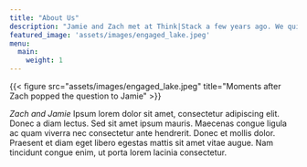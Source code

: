 ```yaml
---
title: "About Us"
description: "Jamie and Zach met at Think|Stack a few years ago. We quickly hit it off when we discovered so many of our favorite hobbies overlapped. We both love to hike, camp, and travel. We also both love to cook and eat good food. We are both very excited to start this new chapter in our lives together."
featured_image: 'assets/images/engaged_lake.jpeg'
menu:
  main:
    weight: 1
---
```

{{< figure src="assets/images/engaged_lake.jpeg" title="Moments after Zach popped the question to Jamie" >}}

_Zach and Jamie_ Ipsum lorem dolor sit amet, consectetur adipiscing elit. Donec a diam lectus. Sed sit amet ipsum mauris. Maecenas congue ligula ac quam viverra nec consectetur ante hendrerit. Donec et mollis dolor. Praesent et diam eget libero egestas mattis sit amet vitae augue. Nam tincidunt congue enim, ut porta lorem lacinia consectetur.
